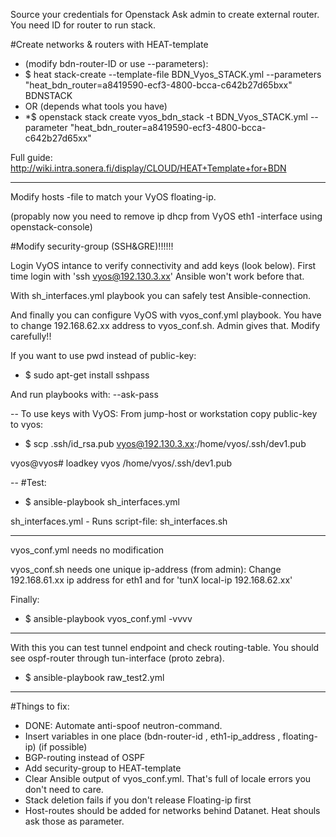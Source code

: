 
Source your credentials for Openstack
Ask admin to create external router. You need ID for router to run stack.

#Create networks & routers with HEAT-template
- (modify bdn-router-ID or use --parameters):
- $ heat stack-create --template-file BDN_Vyos_STACK.yml --parameters "heat_bdn_router=a8419590-ecf3-4800-bcca-c642b27d65bxx" BDNSTACK
- OR (depends what tools you have)
-  *$ openstack stack create vyos_bdn_stack -t BDN_Vyos_STACK.yml --parameter "heat_bdn_router=a8419590-ecf3-4800-bcca-c642b27d65xx"

Full guide:
http://wiki.intra.sonera.fi/display/CLOUD/HEAT+Template+for+BDN

-------------

Modify hosts -file to match your VyOS floating-ip.

(propably now you need to remove ip dhcp from VyOS eth1 -interface using openstack-console)

#Modify security-group (SSH&GRE)!!!!!!

Login VyOS intance to verify connectivity and add keys (look below).
First time login with 'ssh vyos@192.130.3.xx' Ansible won't work before that.
 
With sh_interfaces.yml playbook you can safely test Ansible-connection.

And finally you can configure VyOS with vyos_conf.yml playbook.
You have to change 192.168.62.xx address to vyos_conf.sh. Admin gives that.
Modify carefully!!


If you want to use pwd instead of public-key:
- $ sudo apt-get install sshpass

And run playbooks with: --ask-pass

--
To use keys with VyOS:
From jump-host or workstation copy public-key to vyos:
- $ scp .ssh/id_rsa.pub vyos@192.130.3.xx:/home/vyos/.ssh/dev1.pub

vyos@vyos# loadkey vyos /home/vyos/.ssh/dev1.pub

--
#Test:

- $ ansible-playbook sh_interfaces.yml

sh_interfaces.yml - Runs script-file: sh_interfaces.sh

------------------
vyos_conf.yml needs no modification

vyos_conf.sh needs one unique ip-address (from admin):
Change 192.168.61.xx ip address for eth1 and for 'tunX local-ip 192.168.62.xx'

Finally:
- $ ansible-playbook vyos_conf.yml -vvvv

------------
With this you can test tunnel endpoint and check routing-table.
You should see ospf-router through tun-interface (proto zebra).

- $ ansible-playbook raw_test2.yml


----
#Things to fix:
 - DONE: Automate anti-spoof neutron-command.
 - Insert variables in one place (bdn-router-id , eth1-ip_address , floating-ip) 
   (if possible)
 - BGP-routing instead of OSPF
 - Add security-group to HEAT-template
 - Clear Ansible output of vyos_conf.yml. That's full of locale errors you don't need to care.
 - Stack deletion fails if you don't release Floating-ip first
 - Host-routes should be added for networks behind Datanet. Heat shouls ask those as parameter.
